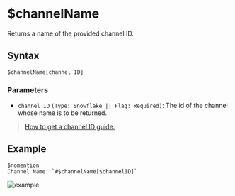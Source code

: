 # $channelName
Returns a name of the provided channel ID.
## Syntax
```
$channelName[channel ID]
```
### Parameters
- `channel ID` `(Type: Snowflake || Flag: Required)`: The id of the channel whose name is to be returned.
> [How to get a channel ID guide.](https://support.discord.com/hc/en-us/articles/206346498-Where-can-I-find-my-User-Server-Message-ID-)
## Example
```
$nomention
Channel Name: `#$channelName[$channelID]`
```

![example](https://user-images.githubusercontent.com/113303649/213229399-51d7fb27-7561-40a9-83cd-f3ea4943e4b7.png)
